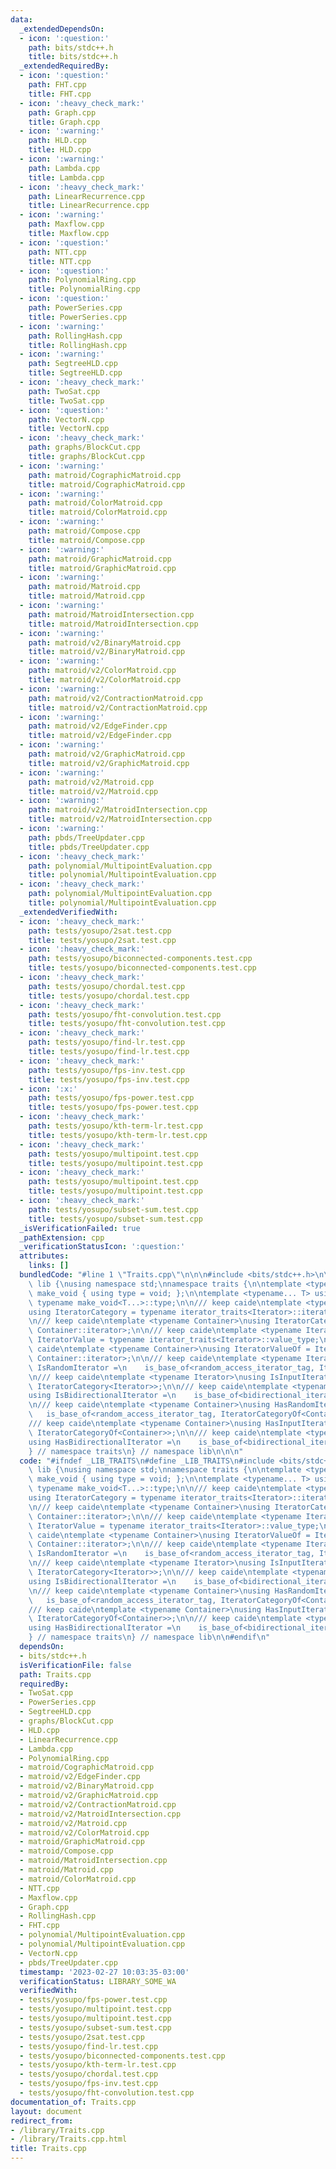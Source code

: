 ```yaml
---
data:
  _extendedDependsOn:
  - icon: ':question:'
    path: bits/stdc++.h
    title: bits/stdc++.h
  _extendedRequiredBy:
  - icon: ':question:'
    path: FHT.cpp
    title: FHT.cpp
  - icon: ':heavy_check_mark:'
    path: Graph.cpp
    title: Graph.cpp
  - icon: ':warning:'
    path: HLD.cpp
    title: HLD.cpp
  - icon: ':warning:'
    path: Lambda.cpp
    title: Lambda.cpp
  - icon: ':heavy_check_mark:'
    path: LinearRecurrence.cpp
    title: LinearRecurrence.cpp
  - icon: ':warning:'
    path: Maxflow.cpp
    title: Maxflow.cpp
  - icon: ':question:'
    path: NTT.cpp
    title: NTT.cpp
  - icon: ':question:'
    path: PolynomialRing.cpp
    title: PolynomialRing.cpp
  - icon: ':question:'
    path: PowerSeries.cpp
    title: PowerSeries.cpp
  - icon: ':warning:'
    path: RollingHash.cpp
    title: RollingHash.cpp
  - icon: ':warning:'
    path: SegtreeHLD.cpp
    title: SegtreeHLD.cpp
  - icon: ':heavy_check_mark:'
    path: TwoSat.cpp
    title: TwoSat.cpp
  - icon: ':question:'
    path: VectorN.cpp
    title: VectorN.cpp
  - icon: ':heavy_check_mark:'
    path: graphs/BlockCut.cpp
    title: graphs/BlockCut.cpp
  - icon: ':warning:'
    path: matroid/CographicMatroid.cpp
    title: matroid/CographicMatroid.cpp
  - icon: ':warning:'
    path: matroid/ColorMatroid.cpp
    title: matroid/ColorMatroid.cpp
  - icon: ':warning:'
    path: matroid/Compose.cpp
    title: matroid/Compose.cpp
  - icon: ':warning:'
    path: matroid/GraphicMatroid.cpp
    title: matroid/GraphicMatroid.cpp
  - icon: ':warning:'
    path: matroid/Matroid.cpp
    title: matroid/Matroid.cpp
  - icon: ':warning:'
    path: matroid/MatroidIntersection.cpp
    title: matroid/MatroidIntersection.cpp
  - icon: ':warning:'
    path: matroid/v2/BinaryMatroid.cpp
    title: matroid/v2/BinaryMatroid.cpp
  - icon: ':warning:'
    path: matroid/v2/ColorMatroid.cpp
    title: matroid/v2/ColorMatroid.cpp
  - icon: ':warning:'
    path: matroid/v2/ContractionMatroid.cpp
    title: matroid/v2/ContractionMatroid.cpp
  - icon: ':warning:'
    path: matroid/v2/EdgeFinder.cpp
    title: matroid/v2/EdgeFinder.cpp
  - icon: ':warning:'
    path: matroid/v2/GraphicMatroid.cpp
    title: matroid/v2/GraphicMatroid.cpp
  - icon: ':warning:'
    path: matroid/v2/Matroid.cpp
    title: matroid/v2/Matroid.cpp
  - icon: ':warning:'
    path: matroid/v2/MatroidIntersection.cpp
    title: matroid/v2/MatroidIntersection.cpp
  - icon: ':warning:'
    path: pbds/TreeUpdater.cpp
    title: pbds/TreeUpdater.cpp
  - icon: ':heavy_check_mark:'
    path: polynomial/MultipointEvaluation.cpp
    title: polynomial/MultipointEvaluation.cpp
  - icon: ':heavy_check_mark:'
    path: polynomial/MultipointEvaluation.cpp
    title: polynomial/MultipointEvaluation.cpp
  _extendedVerifiedWith:
  - icon: ':heavy_check_mark:'
    path: tests/yosupo/2sat.test.cpp
    title: tests/yosupo/2sat.test.cpp
  - icon: ':heavy_check_mark:'
    path: tests/yosupo/biconnected-components.test.cpp
    title: tests/yosupo/biconnected-components.test.cpp
  - icon: ':heavy_check_mark:'
    path: tests/yosupo/chordal.test.cpp
    title: tests/yosupo/chordal.test.cpp
  - icon: ':heavy_check_mark:'
    path: tests/yosupo/fht-convolution.test.cpp
    title: tests/yosupo/fht-convolution.test.cpp
  - icon: ':heavy_check_mark:'
    path: tests/yosupo/find-lr.test.cpp
    title: tests/yosupo/find-lr.test.cpp
  - icon: ':heavy_check_mark:'
    path: tests/yosupo/fps-inv.test.cpp
    title: tests/yosupo/fps-inv.test.cpp
  - icon: ':x:'
    path: tests/yosupo/fps-power.test.cpp
    title: tests/yosupo/fps-power.test.cpp
  - icon: ':heavy_check_mark:'
    path: tests/yosupo/kth-term-lr.test.cpp
    title: tests/yosupo/kth-term-lr.test.cpp
  - icon: ':heavy_check_mark:'
    path: tests/yosupo/multipoint.test.cpp
    title: tests/yosupo/multipoint.test.cpp
  - icon: ':heavy_check_mark:'
    path: tests/yosupo/multipoint.test.cpp
    title: tests/yosupo/multipoint.test.cpp
  - icon: ':heavy_check_mark:'
    path: tests/yosupo/subset-sum.test.cpp
    title: tests/yosupo/subset-sum.test.cpp
  _isVerificationFailed: true
  _pathExtension: cpp
  _verificationStatusIcon: ':question:'
  attributes:
    links: []
  bundledCode: "#line 1 \"Traits.cpp\"\n\n\n#include <bits/stdc++.h>\n\nnamespace\
    \ lib {\nusing namespace std;\nnamespace traits {\n\ntemplate <typename...> struct\
    \ make_void { using type = void; };\n\ntemplate <typename... T> using void_t =\
    \ typename make_void<T...>::type;\n\n/// keep caide\ntemplate <typename Iterator>\n\
    using IteratorCategory = typename iterator_traits<Iterator>::iterator_category;\n\
    \n/// keep caide\ntemplate <typename Container>\nusing IteratorCategoryOf = IteratorCategory<typename\
    \ Container::iterator>;\n\n/// keep caide\ntemplate <typename Iterator>\nusing\
    \ IteratorValue = typename iterator_traits<Iterator>::value_type;\n\n/// keep\
    \ caide\ntemplate <typename Container>\nusing IteratorValueOf = IteratorValue<typename\
    \ Container::iterator>;\n\n/// keep caide\ntemplate <typename Iterator>\nusing\
    \ IsRandomIterator =\n    is_base_of<random_access_iterator_tag, IteratorCategory<Iterator>>;\n\
    \n/// keep caide\ntemplate <typename Iterator>\nusing IsInputIterator =\n    is_base_of<input_iterator_tag,\
    \ IteratorCategory<Iterator>>;\n\n/// keep caide\ntemplate <typename Iterator>\n\
    using IsBidirectionalIterator =\n    is_base_of<bidirectional_iterator_tag, IteratorCategory<Iterator>>;\n\
    \n/// keep caide\ntemplate <typename Container>\nusing HasRandomIterator =\n \
    \   is_base_of<random_access_iterator_tag, IteratorCategoryOf<Container>>;\n\n\
    /// keep caide\ntemplate <typename Container>\nusing HasInputIterator =\n    is_base_of<input_iterator_tag,\
    \ IteratorCategoryOf<Container>>;\n\n/// keep caide\ntemplate <typename Container>\n\
    using HasBidirectionalIterator =\n    is_base_of<bidirectional_iterator_tag, IteratorCategoryOf<Container>>;\n\
    } // namespace traits\n} // namespace lib\n\n\n"
  code: "#ifndef _LIB_TRAITS\n#define _LIB_TRAITS\n#include <bits/stdc++.h>\n\nnamespace\
    \ lib {\nusing namespace std;\nnamespace traits {\n\ntemplate <typename...> struct\
    \ make_void { using type = void; };\n\ntemplate <typename... T> using void_t =\
    \ typename make_void<T...>::type;\n\n/// keep caide\ntemplate <typename Iterator>\n\
    using IteratorCategory = typename iterator_traits<Iterator>::iterator_category;\n\
    \n/// keep caide\ntemplate <typename Container>\nusing IteratorCategoryOf = IteratorCategory<typename\
    \ Container::iterator>;\n\n/// keep caide\ntemplate <typename Iterator>\nusing\
    \ IteratorValue = typename iterator_traits<Iterator>::value_type;\n\n/// keep\
    \ caide\ntemplate <typename Container>\nusing IteratorValueOf = IteratorValue<typename\
    \ Container::iterator>;\n\n/// keep caide\ntemplate <typename Iterator>\nusing\
    \ IsRandomIterator =\n    is_base_of<random_access_iterator_tag, IteratorCategory<Iterator>>;\n\
    \n/// keep caide\ntemplate <typename Iterator>\nusing IsInputIterator =\n    is_base_of<input_iterator_tag,\
    \ IteratorCategory<Iterator>>;\n\n/// keep caide\ntemplate <typename Iterator>\n\
    using IsBidirectionalIterator =\n    is_base_of<bidirectional_iterator_tag, IteratorCategory<Iterator>>;\n\
    \n/// keep caide\ntemplate <typename Container>\nusing HasRandomIterator =\n \
    \   is_base_of<random_access_iterator_tag, IteratorCategoryOf<Container>>;\n\n\
    /// keep caide\ntemplate <typename Container>\nusing HasInputIterator =\n    is_base_of<input_iterator_tag,\
    \ IteratorCategoryOf<Container>>;\n\n/// keep caide\ntemplate <typename Container>\n\
    using HasBidirectionalIterator =\n    is_base_of<bidirectional_iterator_tag, IteratorCategoryOf<Container>>;\n\
    } // namespace traits\n} // namespace lib\n\n#endif\n"
  dependsOn:
  - bits/stdc++.h
  isVerificationFile: false
  path: Traits.cpp
  requiredBy:
  - TwoSat.cpp
  - PowerSeries.cpp
  - SegtreeHLD.cpp
  - graphs/BlockCut.cpp
  - HLD.cpp
  - LinearRecurrence.cpp
  - Lambda.cpp
  - PolynomialRing.cpp
  - matroid/CographicMatroid.cpp
  - matroid/v2/EdgeFinder.cpp
  - matroid/v2/BinaryMatroid.cpp
  - matroid/v2/GraphicMatroid.cpp
  - matroid/v2/ContractionMatroid.cpp
  - matroid/v2/MatroidIntersection.cpp
  - matroid/v2/Matroid.cpp
  - matroid/v2/ColorMatroid.cpp
  - matroid/GraphicMatroid.cpp
  - matroid/Compose.cpp
  - matroid/MatroidIntersection.cpp
  - matroid/Matroid.cpp
  - matroid/ColorMatroid.cpp
  - NTT.cpp
  - Maxflow.cpp
  - Graph.cpp
  - RollingHash.cpp
  - FHT.cpp
  - polynomial/MultipointEvaluation.cpp
  - polynomial/MultipointEvaluation.cpp
  - VectorN.cpp
  - pbds/TreeUpdater.cpp
  timestamp: '2023-02-27 10:03:35-03:00'
  verificationStatus: LIBRARY_SOME_WA
  verifiedWith:
  - tests/yosupo/fps-power.test.cpp
  - tests/yosupo/multipoint.test.cpp
  - tests/yosupo/multipoint.test.cpp
  - tests/yosupo/subset-sum.test.cpp
  - tests/yosupo/2sat.test.cpp
  - tests/yosupo/find-lr.test.cpp
  - tests/yosupo/biconnected-components.test.cpp
  - tests/yosupo/kth-term-lr.test.cpp
  - tests/yosupo/chordal.test.cpp
  - tests/yosupo/fps-inv.test.cpp
  - tests/yosupo/fht-convolution.test.cpp
documentation_of: Traits.cpp
layout: document
redirect_from:
- /library/Traits.cpp
- /library/Traits.cpp.html
title: Traits.cpp
---
```

